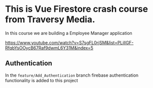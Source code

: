 # This is Vue Firestore crash course from Traversy Media. 

In this course we are building a Employee Manager application

https://www.youtube.com/watch?v=S7sgFL0rjSM&list=PLillGF-RfqbYsOOycB67Raf9dwmL6Y31M&index=5

## Authentication
In the ```feature/Add_Authentication``` branch firebase authentication functionality is added to this project
